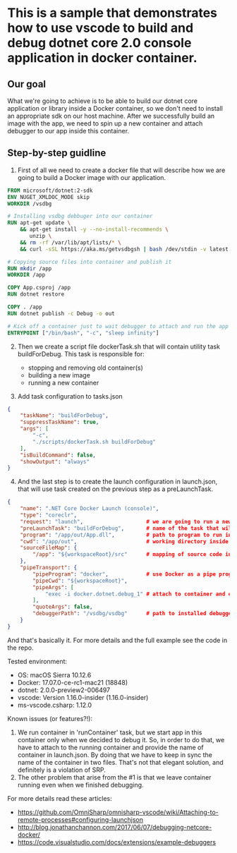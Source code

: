 # This is a sample that demonstrates how to use vscode to build and debug dotnet core 2.0 console application in docker container. 

## Our goal
What we're going to achieve is to be able to build our dotnet core application or library inside a Docker container, so we don't need to install an appropriate sdk on our host machine. After we successfully build an image with the app, we need to spin up a new container and attach debugger to our app inside this container.

## Step-by-step guidline
1. First of all we need to create a docker file that will describe how we are going to build a Docker image with our application.
```dockerfile
FROM microsoft/dotnet:2-sdk
ENV NUGET_XMLDOC_MODE skip
WORKDIR /vsdbg

# Installing vsdbg debbuger into our container 
RUN apt-get update \
    && apt-get install -y --no-install-recommends \
       unzip \
    && rm -rf /var/lib/apt/lists/* \
    && curl -sSL https://aka.ms/getvsdbgsh | bash /dev/stdin -v latest -l /vsdbg

# Copying source files into container and publish it
RUN mkdir /app
WORKDIR /app

COPY App.csproj /app
RUN dotnet restore

COPY . /app
RUN dotnet publish -c Debug -o out

# Kick off a container just to wait debugger to attach and run the app
ENTRYPOINT ["/bin/bash", "-c", "sleep infinity"]
```
2. Then we create a script file dockerTask.sh that will contain utility task buildForDebug.
This task is responsible for:
    - stopping and removing old container(s)
    - building a new image
    - running a new container 

3. Add task configuration to tasks.json
```json
{
    "taskName": "buildForDebug",
    "suppressTaskName": true,
    "args": [
        "-c",
        "./scripts/dockerTask.sh buildForDebug"
    ],
    "isBuildCommand": false,
    "showOutput": "always"
}
```
4. And the last step is to create the launch configuration in launch.json, that will use task created on the previous step as a preLaunchTask.
```json
{
    "name": ".NET Core Docker Launch (console)",
    "type": "coreclr",
    "request": "launch",                    # we are going to run a new instance of our application
    "preLaunchTask": "buildForDebug",       # name of the task that will build and run a container
    "program": "/app/out/App.dll",          # path to program to run inside a container
    "cwd": "/app/out",                      # working directory inside a container
    "sourceFileMap": {
        "/app": "${workspaceRoot}/src"      # mapping of source code inside a container to the source code on a host machine
    },
    "pipeTransport": {
        "pipeProgram": "docker",            # use Docker as a pipe program
        "pipeCwd": "${workspaceRoot}",
        "pipeArgs": [
            "exec -i docker.dotnet.debug_1" # attach to container and execute command of running app with attached debbuger
        ],
        "quoteArgs": false,
        "debuggerPath": "/vsdbg/vsdbg"      # path to installed debugger inside a container
    }
}
```
And that's basically it. For more details and the full example see the code in the repo.

Tested environment:
* OS: macOS Sierra 10.12.6
* Docker: 17.07.0-ce-rc1-mac21 (18848)
* dotnet: 2.0.0-preview2-006497
* vscode: Version 1.16.0-insider (1.16.0-insider)
* ms-vscode.csharp: 1.12.0

Known issues (or features?!):
1. We run container in 'runContainer' task, but we start app in this container only when we decided to debug it. So, in order to do that, we have to attach to the running container and provide the name of container in launch.json. By doing that we have to keep in sync the name of the container in two files. That's not that elegant solution, and definitely is a violation of SRP.
2. The other problem that arise from the #1 is that we leave container running even when we finished debugging.

For more details read these articles:
* https://github.com/OmniSharp/omnisharp-vscode/wiki/Attaching-to-remote-processes#configuring-launchjson
* http://blog.jonathanchannon.com/2017/06/07/debugging-netcore-docker/
* https://code.visualstudio.com/docs/extensions/example-debuggers